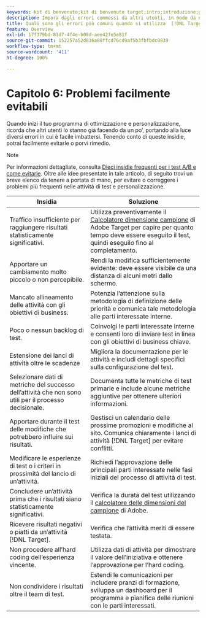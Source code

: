 ```yaml
---
keywords: kit di benvenuto;kit di benvenuto target;intro;introduzione;guida introduttiva
description: Impara dagli errori commessi da altri utenti, in modo da non ripeterli quando utilizzi Adobe  [!DNL Target]  come parte della tua strategia di test e personalizzazione.
title: Quali sono gli errori più comuni quando si utilizza  [!DNL Target]  e come evitarli?
feature: Overview
exl-id: 17f379bd-81d7-4f4e-b08d-aee42fe5e81f
source-git-commit: 152257a52d836a88ffcd76cd9af5b3fbfbdc0839
workflow-type: tm+mt
source-wordcount: '411'
ht-degree: 100%

---
```


# Capitolo 6: Problemi facilmente evitabili

Quando inizi il tuo programma di ottimizzazione e personalizzazione, ricorda che altri utenti lo stanno già facendo da un po’, portando alla luce diversi errori in cui è facile imbattersi. Tenendo conto di queste insidie, potrai facilmente evitarle o porvi rimedio.

>[!NOTE]
>
>Per informazioni dettagliate, consulta [Dieci insidie frequenti per i test A/B e come evitarle](/help/main/c-activities/t-test-ab/common-ab-testing-pitfalls.md). Oltre alle idee presentate in tale articolo, di seguito trovi un breve elenco da tenere a portata di mano, per evitare o correggere i problemi più frequenti nelle attività di test e personalizzazione.

| Insidia | Soluzione |
| --- | --- |
| Traffico insufficiente per raggiungere risultati statisticamente significativi. | Utilizza preventivamente il [Calcolatore dimensione campione](https://experienceleague.adobe.com/tools/calculator/testcalculator.html?lang=it) di Adobe Target per capire per quanto tempo deve essere eseguito il test, quindi eseguilo fino al completamento. |
| Apportare un cambiamento molto piccolo o non percepibile. | Rendi la modifica sufficientemente evidente: deve essere visibile da una distanza di alcuni metri dallo schermo. |
| Mancato allineamento delle attività con gli obiettivi di business. | Potenzia l’attenzione sulla metodologia di definizione delle priorità e comunica tale metodologia alle parti interessate interne. |
| Poco o nessun backlog di test. | Coinvolgi le parti interessate interne e consenti loro di inviare test in linea con gli obiettivi di business chiave. |
| Estensione dei lanci di attività oltre le scadenze | Migliora la documentazione per le attività e includi dettagli specifici sulla configurazione del test. |
| Selezionare dati di metriche del successo dell’attività che non sono utili per il processo decisionale. | Documenta tutte le metriche di test primarie e include alcune metriche aggiuntive per ottenere ulteriori informazioni. |
| Apportare durante il test delle modifiche che potrebbero influire sui risultati. | Gestisci un calendario delle prossime promozioni e modifiche al sito. Comunica chiaramente i lanci di attività [!DNL Target] per evitare conflitti. |
| Modificare le esperienze di test o i criteri in prossimità del lancio di un’attività. | Richiedi l’approvazione delle principali parti interessate nelle fasi iniziali del processo di attività di test. |
| Concludere un’attività prima che i risultati siano statisticamente significativi. | Verifica la durata del test utilizzando il [calcolatore delle dimensioni del campione](https://experienceleague.adobe.com/tools/calculator/testcalculator.html) di Adobe. |
| Ricevere risultati negativi o piatti da un’attività [!DNL Target]. | Verifica che l’attività meriti di essere testata. |
| Non procedere all’hard coding dell’esperienza vincente. | Utilizza dati di attività per dimostrare il valore dell’iniziativa e ottenere l’approvazione per l’hard coding. |
| Non condividere i risultati oltre il team di test. | Estendi le comunicazioni per includere pranzi di formazione, sviluppa un dashboard per il programma e pianifica delle riunioni con le parti interessati. |

